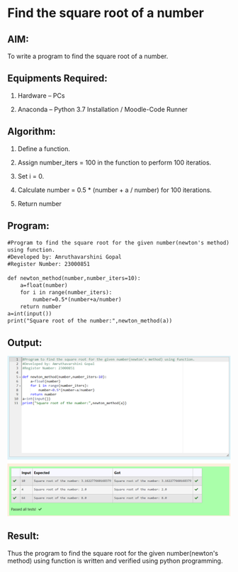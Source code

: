 # Find the square root of a number

## AIM:

To write a program to find the square root of a number.

## Equipments Required:

1. Hardware – PCs

2. Anaconda – Python 3.7 Installation / Moodle-Code Runner

## Algorithm:

1. Define a function.

2. Assign number_iters = 100 in the function to perform 100 iteratios.

3. Set i = 0.

4. Calculate  number = 0.5 * (number + a / number) for 100 iterations.

5. Return number

## Program:
```
#Program to find the square root for the given number(newton's method) using function.
#Developed by: Amruthavarshini Gopal
#Register Number: 23000851

def newton_method(number,number_iters=10):
    a=float(number)
    for i in range(number_iters):
        number=0.5*(number+a/number)
    return number
a=int(input())
print("Square root of the number:",newton_method(a))
```
## Output:

![Alt text](<square root.png>)

## Result:

Thus the program to find the square root for the given number(newton's method) using function is written and verified using python programming.
